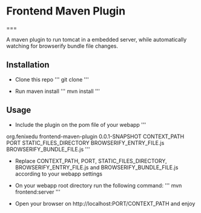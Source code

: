 # Frontend Maven Plugin
===

A maven plugin to run tomcat in a embedded server, while automatically
watching for browserify bundle file changes.

## Installation
* Clone this repo
'''
git clone 
'''

* Run maven install
'''
mvn install
'''

## Usage
* Include the plugin on the pom file of your webapp
'''
<plugin>
    <groupId>org.fenixedu</groupId>
    <artifactId>frontend-maven-plugin</artifactId>
    <version>0.0.1-SNAPSHOT</version>
    <configuration>
        <path>CONTEXT_PATH</path>
        <port>PORT</port>
        <warSourceDirectory>
            STATIC_FILES_DIRECTORY
        </warSourceDirectory>
        <sourceFile>
            BROWSERIFY_ENTRY_FILE.js
        </sourceFile>
        <outputFile>
            BROWSERIFY_BUNDLE_FILE.js 
        </outputFile>
    </configuration>
</plugin>
'''

* Replace CONTEXT_PATH, PORT, STATIC_FILES_DIRECTORY, BROWSERIFY_ENTRY_FILE.js
and BROWSERIFY_BUNDLE_FILE.js according to your webapp settings

* On your webapp root directory run the following command:
'''
mvn frontend:server
'''

* Open your browser on http://localhost:PORT/CONTEXT_PATH and enjoy
